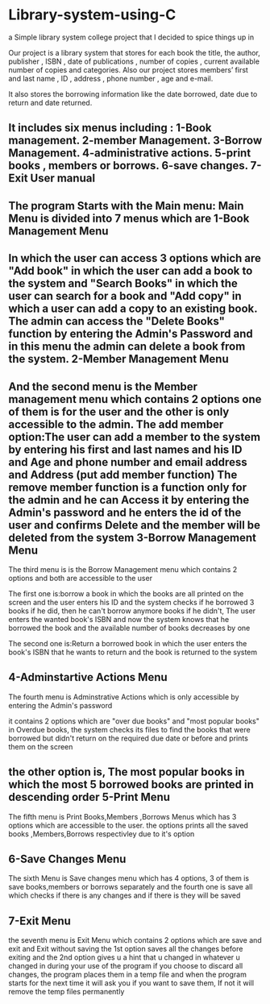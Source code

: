 # Library-system-using-C
a Simple library system college project that I decided to spice things up in

Our project is a library system that stores for each book the title, the author, publisher , ISBN , date of publications , number of copies , current available number of copies and categories.
Also our project stores members’ first and last name , ID , address , phone number , age and e-mail.

It also stores the borrowing information like the date borrowed, date due to return and date returned.

It includes  six menus including : 
1-Book management.
2-member Management.
3-Borrow Management.
4-administrative actions.
5-print books , members or borrows.
6-save changes.
7-Exit
User manual
------------------
The program Starts with the Main menu:
Main Menu is divided into 7 menus which are
1-Book Management Menu
-------------------------------------
In which the user can access 3 options which are "Add book" in which the user can add a book to the system and "Search Books" in which the user can search for a book and "Add copy" in which a user can add a copy to an existing book.
The admin can access the "Delete Books" function by entering the Admin's Password and in this menu the admin can delete a book from the system.
2-Member Management Menu
-----------------------------------------

And the second menu is the Member management menu which contains 2 options one of them is for the user and the other is only accessible to the admin.
The add member option:The user can add a member to the system by entering his first and last names and his ID and Age and phone number and email address and Address
(put add member function)
The remove member function is a function only for the admin and he can Access it by entering the Admin's password and he enters the id of the user and confirms Delete and the member will be deleted from the system
3-Borrow Management Menu
-----------------------------------------
The third menu is is the Borrow Management menu which contains 2 options and both are accessible to the user
 
The first one is:borrow a book in which the books are all printed on the screen and the user enters his ID and the system checks if he borrowed 3 books if he did, then he can't borrow anymore books if he didn't, The user enters the wanted book's ISBN and now the system knows that he borrowed the book and the available number of books decreases by one

The second one is:Return a borrowed book in which the user enters the book's ISBN that he wants to return and the book is returned to the system


4-Adminstartive Actions Menu
----------------------------------------

The fourth menu is Adminstrative Actions which is only accessible by entering the Admin's password 

it contains 2 options
which are "over due books" and "most popular books"
in Overdue books, the system checks its files to find the books that were borrowed but didn't return on the required due date or before and prints them on the screen

the other option is, The most popular books in which the most 5 borrowed books are printed in descending order
5-Print  Menu
-----------------------------------

The fifth menu is Print Books,Members ,Borrows Menus which has 3 options which are accessible to the user.
the options prints all the saved books ,Members,Borrows respectivley due to it's option

6-Save Changes Menu
------------------------------
The sixth Menu is Save changes menu 
 which has 4 options, 3 of them is save books,members or borrows separately 
and the fourth one is save all which checks if there is any changes and if there is they will be saved

7-Exit Menu
------------------
the seventh menu is Exit Menu
which contains 2 options which are save and exit and Exit without saving 
the 1st option saves all the changes before exiting
and the 2nd option gives u a hint that u changed in whatever u changed in during your use of the program if you choose to discard all changes, the program places them in a temp file and when the program starts for the next time it will ask you if you want to save them, If not it will remove the temp files permanently 
